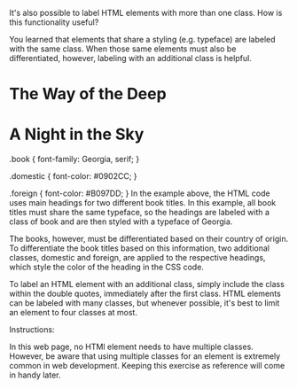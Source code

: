 It's also possible to label HTML elements with more than one class. How is this functionality useful?

You learned that elements that share a styling (e.g. typeface) are labeled with the same class. When those same elements must also be differentiated, however, labeling with an additional class is helpful.

<h1 class="book domestic">The Way of the Deep</h1>

<h1 class="book foreign">A Night in the Sky</h1>
.book {
  font-family: Georgia, serif;
}

.domestic {
  font-color: #0902CC;
}

.foreign {
  font-color: #B097DD;
}
In the example above, the HTML code uses main headings for two different book titles. In this example, all book titles must share the same typeface, so the headings are labeled with a class of book and are then styled with a typeface of Georgia.

The books, however, must be differentiated based on their country of origin. To differentiate the book titles based on this information, two additional classes, domestic and foreign, are applied to the respective headings, which style the color of the heading in the CSS code.

To label an HTML element with an additional class, simply include the class within the double quotes, immediately after the first class. HTML elements can be labeled with many classes, but whenever possible, it's best to limit an element to four classes at most.

Instructions:

In this web page, no HTMl element needs to have multiple classes. However, be aware that using multiple classes for an element is extremely common in web development. Keeping this exercise as reference will come in handy later.
